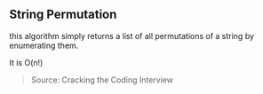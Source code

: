 ## String Permutation

this algorithm simply returns a list of all permutations of a string by enumerating them.

It is O(n!)

> Source: Cracking the Coding Interview
